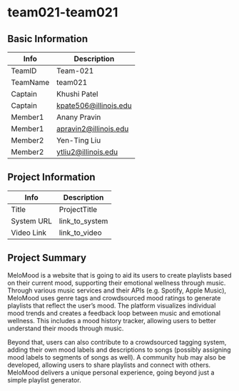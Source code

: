 # team021-team021

## Basic Information

|   Info      |        Description     |
| ----------- | ---------------------- |
| TeamID      |        Team-021        |
| TeamName    |         team021         |
| Captain     |     Khushi Patel      |
| Captain     |  kpate506@illinois.edu  |
| Member1     |         Anany Pravin |
| Member1     |    apravin2@illinois.edu |
| Member2     |     Yen-Ting Liu     |
| Member2     |  ytliu2@illinois.edu |

## Project Information

|   Info      |        Description     |
| ----------- | ---------------------- |
|  Title      |       ProjectTitle     |
| System URL  |      link_to_system    |
| Video Link  |      link_to_video     |

## Project Summary

MeloMood is a website that is going to aid its users to create playlists based on their current mood, supporting their emotional wellness through music. Through various music services and their APIs (e.g. Spotify, Apple Music), MeloMood uses genre tags and crowdsourced mood ratings to generate playlists that reflect the user’s mood. The platform visualizes individual mood trends and creates a feedback loop between music and emotional wellness. This includes a mood history tracker, allowing users to better understand their moods through music.

Beyond that, users can also contribute to a crowdsourced tagging system, adding their own mood labels and descriptions to songs (possibly assigning mood labels to segments of songs as well). A community hub may also be developed, allowing users to share playlists and connect with others. MeloMood delivers a unique personal experience, going beyond just a simple playlist generator.
